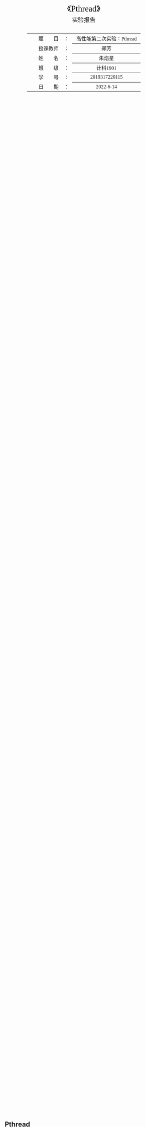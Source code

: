 <div class="cover" style="page-break-after:always;font-family:方正公文仿宋;width:100%;height:100%;border:none;margin: 0 auto;text-align:center;">
    <div style="width:60%;margin: 0 auto;height:0;padding-bottom:10%;">
        </br>
        <img src="https://s1.vika.cn/space/2022/06/11/f9da4f7f70174c899c960d7644cdaf76" alt="校名" style="width:100%;"/>
    </div>
    </br></br></br></br></br>
    <div style="width:60%;margin: 0 auto;height:0;padding-bottom:40%;">
        <img src="https://s1.vika.cn/space/2022/06/11/03e97917bb634f1b9468b3a4b9e2c5a7" alt="校徽" style="width:80%;"/>
	</div>
		</br></br></br>
    <span style="font-family:华文黑体Bold;text-align:center;font-size:20pt;margin: 10pt auto;line-height:30pt;">《Pthread》</span>
    <p style="text-align:center;font-size:14pt;margin: 0 auto">实验报告 </p>
    </br>
    </br>
    <table style="border:none;text-align:center;width:72%;font-family:仿宋;font-size:14px; margin: 0 auto;">
    <tbody style="font-family:方正公文仿宋;font-size:12pt;">
    	<tr style="font-weight:normal;"> 
    		<td style="width:20%;text-align:right;">题　　目</td>
    		<td style="width:2%">：</td> 
    		<td style="width:40%;font-weight:normal;border-bottom: 1px solid;text-align:center;font-family:华文仿宋"> 高性能第二次实验：Pthread</td>     </tr>
    	<tr style="font-weight:normal;"> 
    		<td style="width:20%;text-align:right;">授课教师</td>
    		<td style="width:2%">：</td> 
    		<td style="width:40%;font-weight:normal;border-bottom: 1px solid;text-align:center;font-family:华文仿宋">郑芳 </td>     </tr>
    	<tr style="font-weight:normal;"> 
    		<td style="width:20%;text-align:right;">姓　　名</td>
    		<td style="width:2%">：</td> 
    		<td style="width:40%;font-weight:normal;border-bottom: 1px solid;text-align:center;font-family:华文仿宋"> 朱焰星</td>     </tr>
        <tr style="font-weight:normal;"> 
    		<td style="width:20%;text-align:right;">班　　级</td>
    		<td style="width:2%">：</td> 
    		<td style="width:40%;font-weight:normal;border-bottom: 1px solid;text-align:center;font-family:华文仿宋"> 计科1901</td>     </tr>
    	<tr style="font-weight:normal;"> 
    		<td style="width:20%;text-align:right;">学　　号</td>
    		<td style="width:2%">：</td> 
    		<td style="width:40%;font-weight:normal;border-bottom: 1px solid;text-align:center;font-family:华文仿宋">2019317220115 </td>     </tr>
    	<tr style="font-weight:normal;"> 
    		<td style="width:20%;text-align:right;">日　　期</td>
    		<td style="width:2%">：</td> 
    		<td style="width:40%;font-weight:normal;border-bottom: 1px solid;text-align:center;font-family:华文仿宋">2022-6-14</td>     </tr>
    </tbody>              
    </table>
</div>

<!-- 注释语句：导出PDF时会在这里分页 -->

## Pthread

### Pthread简介

Pthread是POSIX thread线程的建成，是线程的POSIX标准。该标准定义了创建和操纵线程的一整套API。在类Unix操作系统（Unix、Linux、Mac OS X等）中，都使用Pthreads作为操作系统的线程。Windows操作系统也有其移植版pthreads-win32。

### API

1. 线程管理（Thread management）: 第一类函数直接用于线程：创建（creating），分离（detaching），连接（joining）等等。包含了用于设置和查询线程属性（可连接，调度属性等）的函数。

2. 互斥量（Mutexes）: 第二类函数是用于线程同步的，称为互斥量（mutexes），是"mutual exclusion"的缩写。

3. Mutex函数提供了创建，销毁，锁定和解锁互斥量的功能。同时还包括了一些用于设定或修改互斥量属性的函数。

4. 条件变量（Condition variables）：第三类函数处理共享一个互斥量的线程间的通信，基于程序员指定的条件。这类函数包括指定的条件变量的创建，销毁，等待和受信（signal）。设置查询条件变量属性的函数也包含其中。

5. 命名约定：线程库中的所有标识符都以pthread开头

### 基本函数

#### pthread_create()

定义如下：

```c++
#include <pthread.h>
 int pthread_create(pthread_t * thread, pthread_attr_t * attr, 
 void * (*start_routine)(void *), void * arg);
```

thread是新线程的标识符，pthread*函数通过它来引用新线程。pthread_t是一个整形类型.
attr参数用于设置新线程的属性，给他传递NULL表示使用默认的线程属性。
start_routine和arg参数分别指定新线程将运行的函数及其参数。
pthread_create()成功时返回0；失败时返回错误码。

#### pthread_exit()

线程一旦被创建好，内核就可以调度内核线程来执行start_routine函数指针所指向的函数了，函数结束的时候调用pthread_exit(),以确保安全的退出。

```c++
 #include <pthread.h>
 void pthread_exit(void *retval);
```

pthread_exit()函数通过retval参数向线程回收者传递其退出信息。
它执行完不会返回到调用者，而且永远不会失败。

#### pthread_join()

一个进程中的所有线程都可以调用pthread_join()函数来回收其他的线程，即就是等待其他的线程结束，这类似于回收进程的wait()系统调用。pthread_join()定义如下：

```c++
#include <pthread.h>
int pthread_join(pthread_t thread, void **thread_return);  
```

thread参数是目标线程的标识符,thread_return是目标线程返回的退出信息。
这个函数会一直被阻塞着，一直到被回收的线程结束为止。
成功时返回0，失败时返回错误码。
可能的错误码如下：

错误码	描述
EDEADLK	可能引起死锁，比如两个线程互相针对对方调用pthread_join(),或者对自身调用pthread_join()
EINVAL	目标线程是不可回收的，或者已经有线程在回收该目标线程
ESRCH	目标线程不存在

## 实验内容

1. 使用Pthread编写矩阵向量乘法
2. 利用忙等待、互斥量及条件变量来编写求∏值的Pthreads程序。
3. 用信号量编写发送消息的Pthreads程序



## 实验结果

### 矩阵向量乘

#### 实验截图

![image-20220614202536847](https://s1.vika.cn/space/2022/06/14/e7d8cc39f33d47a8b45ad707fa6b5aeb)

#### 结果分析

表格如下（异常数据已经用黄色标注）：

| **编号** | **进程数** | **数据规模** | **串行执行时间** | **执行时间(微秒)** | **加速比** | **效率** |
| -------- | ---------- | ------------ | ---------------- | ------------------ | ---------- | -------- |
| 1        | 1          | 4800         | 84286            | 84286              | 1.0000     | 1.0000   |
| 2        | 2          | 4800         | 84286            | 90808              | 1.0774     | 0.5387   |
| 3        | 4          | 4800         | 84286            | 84286              | 1.0000     | 0.2500   |
| 4        | 16         | 4800         | 84286            | 83037              | 0.9852     | 0.0616   |
| 5        | 24         | 4800         | 84286            | 61214              | 0.7263     | 0.0303   |
| 6        | 32         | 4800         | 84286            | 50275              | 0.5965     | 0.0186   |
| 7        | 1          | 2000         |                  | 14041              |            |          |
| 8        | 1          | 4000         |                  | 63257              |            |          |
| 9        | 1          | 8000         |                  | 257268             |            |          |
| 10       | 1          | 16000        |                  | ==314==            |            |          |
| 11       | 1          | 3200         |                  | 41891              |            |          |
| 12       | 16         | 3200         |                  | 20900              |            |          |
| 13       | 16         | 6400         |                  | 35948              |            |          |
| 14       | 16         | 12800        |                  | ==717==            |            |          |
| 15       | 16         | 16000        |                  | ==775==            |            |          |

首先观察1-6号实验（数据规模4800）：

1. 随着进程数的增加，执行时间逐渐降低，证明并行能够减少程序的运行时间
2. 加速比在进程数为2时达到最大
3. 效率随着进程的增多而不断下降。
4. 虽然进程能够减少程序执行时间，但是创建和销毁进程的时间开销仍然会很大，所以在实际应用中要做出取舍。

![image-20220614203633779](https://s1.vika.cn/space/2022/06/14/7174c3e7e4e74515b133cfa6b30f5192)

接下来观察7-15号实验：

1. 发现在数据规模大于12800时，运行时间出现了异常。
2. 忽略异常后，发现随着数据规模的增大，线程数不变的情况下，执行时间也会随之增大

![image-20220614204236944](https://s1.vika.cn/space/2022/06/14/a6b6016623324b7795bfc30e9394c0e2)

### 求$\pi$

#### 实验结果

![image-20220614204456195](https://s1.vika.cn/space/2022/06/14/2166669e816449139882f109375980e4)

#### 结果分析

数据规模为 $n = 10^8$

三种方法的对比如下：

| **线程数目** | **忙等待** | **互斥量** | **条件变量** |
| ------------ | ---------- | ---------- | ------------ |
| **1**        | 70         | 59         | 76           |
| **2**        | 63         | 76         | 65           |
| **4**        | 71         | 58         | 65           |
| **8**        | 63         | 62         | 64           |
| **16**       | 63         | 69         | 67           |
| **32**       | 58         | 63         | 61           |
| **64**       | 64         | 80         | 63           |

可视化结果如下：

![image-20220614204439535](https://s1.vika.cn/space/2022/06/14/6cdb22257f334cf49ee718d0191ec447)

可以分析得到：

1. 数据规模相同的情况下，三种方法的运行时间并无很大差别
2. 随着线程数量增大的时候，会发现执行时间的趋势都会有一段**先上升后下降**的阶段。这就是创建进程时的时间开销，所以在使用多线程加速程序时，需要考虑时间开销是否远远小于加速时间。或者是一些对于执行速度有这严格要求切不计代价的场景。

## 代码分析

### 矩阵向量乘

```c++
#include <stdio.h>
#include <stdlib.h>
#include <pthread.h>
#include <time.h>

#define MAX 10000

int thread_count; // number of threads
int n;            // row
int m;            // column

double A[MAX][MAX]; // matrix input
double x[MAX];      // vector input
double y[MAX];      // result

void * Pth_mat_vect(void *rank);

int main(int argc, char *argv[])
{
    int i, j;
    FILE *fpread;
    FILE *fpwrite;
    long thread;

    printf("input n, m: ");
    scanf("%d%d", &n, &m);
    printf("input thread_cnt: ");
    scanf("%d", &thread_count);

    // 构造矩阵
    for (i = 0; i < n; i++)
    {
        for (j = 0; j < m; j++)
        {
            A[i][j] = i ;
        }
    }

    // 构造向量
    for (i = 0; i < m; i++)
    {
        x[i] = i;
    }

    struct timeval start;
    struct timeval end;
    // start = clock();
    gettimeofday(&start, NULL); 
    // ================= 计算开始 ==========================
    pthread_t *thread_handles;

    thread_handles = malloc(thread_count * sizeof(pthread_t));

    for (thread = 0; thread < thread_count; thread++)
    {
        pthread_create(&thread_handles[thread], NULL, Pth_mat_vect, (void *)thread);
    }

    for (thread = 0; thread < thread_count; thread++)
    {
        pthread_join(thread_handles[thread], NULL);
    }

    free(thread_handles);
    // ==================== 计算结束 =======================
    // end = clock();
    gettimeofday(&end, NULL); 

    // double time_use = (double)(end - start) / CLOCKS_PER_SEC;
    double time_use = (end.tv_sec - start.tv_sec) * 1000000 + (end.tv_usec - start.tv_usec);


    printf("time_use: %.2lf us\n", (double)time_use);
    return 0;
}

void *Pth_mat_vect(void *rank)
{
    long my_rank = (long)rank;
    int i, j;
    // consider that m cannnot be divided by thread_count exactly
    int local_m = (m % thread_count != 0) ? ((int)(m / thread_count) + 1) : (m / thread_count);
    int my_first_row = my_rank * local_m;
    // the last thread 最后一个线程
    int my_last_row = ((my_rank + 1) * local_m - 1) > m - 1 ? (m - 1) : ((my_rank + 1) * local_m - 1);

    for (i = my_first_row; i <= my_last_row; i++)
    {
        y[i] = 0.0;
        for (j = 0; j < n; j++)
        {
            y[i] += A[i][j] * x[j];
        }
    }

    return NULL;
}
```



### 求$\pi$值

#### 忙等待

```c++
/*
忙等待
*/

#include <stdio.h>
#include <stdlib.h>
#include <pthread.h>
#include <time.h>
#include <sys/time.h>
int thread_count; // thread's num
int n = 100000000;  // 10^8
double sum = 0.0;
int flag = 0;

void *Thread_sum(void *rank);


int main(int argc, char *argv[])
{
    struct timeval start;
    struct timeval end; // Use long in case of 64-bit system
    long thread;
    pthread_t *thread_handles = NULL;
    
    gettimeofday(&start, NULL); // Get number of threads from command line
    
    thread_count = strtol(argv[1], NULL, 10);   // 获取命令行的输入线程个数
    thread_handles = (pthread_t *)malloc(thread_count * sizeof(pthread_t));     // 为线程申请空间
    
    for (thread = 0; thread < thread_count; thread++)
    { // 创建线程
        pthread_create(&thread_handles[thread], NULL, Thread_sum, (void *)thread);
    }
    
    printf("Hello from the main thread\n");
    
    for (thread = 0; thread < thread_count; thread++)
    { // Wait util thread_handles[thread] complete
        pthread_join(thread_handles[thread], NULL);
    }
    
    gettimeofday(&end, NULL);   // 计时结束

    long long startusec = start.tv_sec * 1000000 + start.tv_usec;
    long long endusec = end.tv_sec * 1000000 + end.tv_usec;
    double elapsed = (double)(endusec - startusec);	
    printf("the result of π took %.2f us\n", elapsed);
    
    free(thread_handles);
    
    printf("sum: %lf\n", 4 * sum);
    return 0;
}
void *Thread_sum(void *rank)
{
    long my_rank = (long)rank;
    double factor, my_sum = 0.0;
    long long i;
    long long my_n = n / thread_count;
    long long my_first_i = my_n * my_rank;
    long long my_last_i = my_first_i + my_n;
    if (my_first_i % 2 == 0)
        factor = 1.0;
    else
        factor = -1.0;
    for (i = my_first_i; i < my_last_i; i++, factor = -factor)
    {
        my_sum += factor / (2 * i + 1);
    } 
    // Use Busy-Waiting to solve critical sections after loop
    // 忙等待
    while (flag != my_rank)
        ;
    sum += my_sum;
    flag = (flag + 1) % thread_count;
    return NULL;
}

```

#### 互斥量

```c++
/*
互斥量
*/

#include <stdio.h>
#include <stdlib.h>
#include <pthread.h>
#include <sys/time.h>
int thread_count; // thread's num
int n = 100000000;  // 10^8
double sum = 0.0;
int flag = 0;
int count = 0; // Use it to judge whether all of threads arrive barrier
pthread_mutex_t mutex;
pthread_cond_t cond_var;
void *Thread_sum(void *rank);
int main(int argc, char *argv[])
{ // Use long in case of 64-bit system
    long thread;
    pthread_t *thread_handles = NULL;
    struct timeval start;
    struct timeval end;
    gettimeofday(&start, NULL); // Get number of threads from command line
    thread_count = strtol(argv[1], NULL, 10);
    thread_handles = (pthread_t *)malloc(thread_count * sizeof(pthread_t)); // initialize Mutex
    pthread_mutex_init(&mutex, NULL);
    for (thread = 0; thread < thread_count; thread++)
    { // Create threads
        pthread_create(&thread_handles[thread], NULL, Thread_sum, (void *)thread);
    }
    printf("Hello from the main thread\n");
    for (thread = 0; thread < thread_count; thread++)
    {
        // Wait util thread_handles[thread] complete
        pthread_join(thread_handles[thread], NULL);
    }
    gettimeofday(&end, NULL);
    long long startusec = start.tv_sec * 1000000 + start.tv_usec;
    long long endusec = end.tv_sec * 1000000 + end.tv_usec;
    double elapsed = (double)(endusec - startusec);
    printf("the result of π took %.2f us\n", elapsed);
    free(thread_handles);
    pthread_mutex_destroy(&mutex);
    printf("sum: %f\n", 4 * sum);
    return 0;
}
void *Thread_sum(void *rank)
{
    long my_rank = (long)rank;
    double factor, my_sum = 0.0;
    long long i;
    long long my_n = n / thread_count;
    long long my_first_i = my_n * my_rank;
    long long my_last_i = my_first_i + my_n;
    if (my_first_i % 2 == 0)
        factor = 1.0;
    else
        factor = -1.0;
    for (i = my_first_i; i < my_last_i; i++, factor = -factor)
    {
        my_sum += factor / (2 * i + 1);
    }                           // Use Mutexes to solve critical sections after loop
    pthread_mutex_lock(&mutex); // Use condition variables to solve barrier problem
    sum += my_sum;
    count++;
    if (count == thread_count)
    {
        count = 0;
        pthread_cond_broadcast(&cond_var);
        printf("%ld(the last thread) has arrive at barrier\n", my_rank);
    }
    else
    {
        while (pthread_cond_wait(&cond_var, &mutex) != 0)
            ;
        printf("%ld wake up\n", my_rank);
    }
    pthread_mutex_unlock(&mutex);
    return NULL;
}
```

#### 条件变量

```c++
/*
条件变量
*/
#include <stdio.h>
#include <stdlib.h>
#include <pthread.h>
#include <time.h>
#include <sys/time.h>
int thread_count; // 线程数
int n = 100000000;  // 10^8 数据规模
double sum = 0.0;
int flag = 0;
int count = 0; // 判断是否所有的线程到达了barrier
pthread_mutex_t mutex;
pthread_cond_t cond_var;
void *Thread_sum(void *rank);
int main(int argc, char *argv[])
{
    struct timeval start;
    struct timeval end; 
    long thread;
    pthread_t *thread_handles = NULL; // 创建线程指针
    gettimeofday(&start, NULL);		// 计时开始
    thread_count = strtol(argv[1], NULL, 10);
    thread_handles = (pthread_t *)malloc(thread_count * sizeof(pthread_t)); // initialize Mutex
    pthread_mutex_init(&mutex, NULL);
    for (thread = 0; thread < thread_count; thread++)
    { // Create threads 创建线程
        pthread_create(&thread_handles[thread], NULL, Thread_sum, (void *)thread);
    }
    printf("Hello from the main thread\n");
    for (thread = 0; thread < thread_count; thread++)
    { // Wait util thread_handles[thread] complete 等待完成
        pthread_join(thread_handles[thread], NULL);
    }
    gettimeofday(&end, NULL);
    long long startusec = start.tv_sec * 1000000 + start.tv_usec;
    long long endusec = end.tv_sec * 1000000 + end.tv_usec;
    double elapsed = (double)(endusec - startusec);
    printf("the result of π took %.2f us\n", elapsed);
    free(thread_handles);
    pthread_mutex_destroy(&mutex);
    printf("sum: %f\n", 4 * sum);
    return 0;
} // main
void *Thread_sum(void *rank)
{
    long my_rank = (long)rank;
    double factor, my_sum = 0.0;
    long long i;
    long long my_n = n / thread_count;
    long long my_first_i = my_n * my_rank;
    long long my_last_i = my_first_i + my_n;
    if (my_first_i % 2 == 0)
        factor = 1.0;
    else
        factor = -1.0;
    for (i = my_first_i; i < my_last_i; i++, factor = -factor)
    {
        my_sum += factor / (2 * i + 1);
    }
    pthread_mutex_lock(&mutex);
    sum += my_sum;
    count++;
    if (count == thread_count)
    {
        count = 0;
        pthread_cond_broadcast(&cond_var);
        printf("%ld(the last thread) has arrive at barrier\n", my_rank);
    }
    else
    {
        while (pthread_cond_wait(&cond_var, &mutex) != 0)
            ;
        printf("%ld wake up\n", my_rank);
    }
    pthread_mutex_unlock(&mutex);
    return NULL;
}
```

### 信号量发消息

```c++
/*
信号量发消息
*/
#include <stdio.h>
#include <stdlib.h>
#include <pthread.h>
#include <semaphore.h>
#include <sys/time.h>
#pragma comment(lib, "pthreadVC2.lib") //必须加上这句
sem_t empty;                           //控制盘子里可放的水果数
sem_t apple;                           //控制苹果数
sem_t orange;                          //控制橙子数
pthread_mutex_t work_mutex;            //声明互斥量work_mutex
void *procf(void *arg)                 // father线程
{
    while (1)
    {
        sem_wait(&empty);                //占用一个盘子空间，可放水果数减1
        pthread_mutex_lock(&work_mutex); //加锁
        printf("apple ++ \n");
        sem_post(&apple);                  //释放一个apple信号了，可吃苹果数加1
        pthread_mutex_unlock(&work_mutex); //解锁
        //sleep(1000);
    }
}
void *procm(void *arg) // mother线程
{
    while (1)
    {
        sem_wait(&empty);
        pthread_mutex_lock(&work_mutex); //加锁
        printf("orange ++\n");
        sem_post(&orange);
        pthread_mutex_unlock(&work_mutex); //解锁
        //sleep(1200);
    }
}
void *procs(void *arg) // son线程
{
    while (1)
    {
        sem_wait(&apple);                //占用一个苹果信号量，可吃苹果数减1
        pthread_mutex_lock(&work_mutex); //加锁
        printf("apple --\n");
        sem_post(&empty);                  //吃了一个苹果，释放一个盘子空间，可放水果数加1
        pthread_mutex_unlock(&work_mutex); //解锁
        //sleep(2000);
    }
}
void *procd(void *arg) // daughter线程
{
    while (1)
    {
        sem_wait(&orange);
        pthread_mutex_lock(&work_mutex); //加锁
        printf("orange --\n");
        sem_post(&empty);
        pthread_mutex_unlock(&work_mutex); //解锁
        //sleep(2300);
    }
}

void main()
{
    pthread_t father; //定义线程
    pthread_t mother;
    pthread_t son;
    pthread_t daughter;

    sem_init(&empty, 0, 10); //信号量初始化
    sem_init(&apple, 0, 0);
    sem_init(&orange, 0, 0);
    pthread_mutex_init(&work_mutex, NULL); //初始化互斥量

    pthread_create(&father, NULL, procf, NULL); //创建线程
    pthread_create(&mother, NULL, procm, NULL);
    pthread_create(&daughter, NULL, procd, NULL);
    pthread_create(&son, NULL, procs, NULL);

    //sleep(1000000000);
}
```

## 实验总结

1. 任务一让我了解了pthread的基本编程实现，认识了一些pthread中 的常用函数；了解了Pthread编程的基本实现流程，能够掌握代码编写Pthread程序。
2. 任务二通过三种不同方法实现了对临界区的资源访问。一步一步由最简单直接的忙等待，在到使用互斥量和条件变量能够不必一直浪费系统资源的方法。

## 思考题

### 什么是程序，什么是进程？什么是线程？阐述进程与线程的区别。

进程：系统中正在运行的一个程序，程序一旦运行就是进程。
线程：进程的一个实体，是进程的一条执行路径。

进程与线程的区别：

1. 进程是拥有资源的最小单位；线程是调度的最小单位。
2. 进程拥有自己独立的地址空间，每启动一个进程，系统会为其配地址空间，建立数据来维护代码段、堆栈段、数据段；线程没有独立的空间地址，它使用相同的地址空间共享数据。
3. CPU切换一个线程比一个进程花费小。
4. 创建一个线程比一个进程开销小。
5. 线程占用的资源比进程少很多。
6. 线程之间通信更方便，同一进程下，线程共享全局变量、静态变量等数据。
7. 多进程程序更加安全、生命力更强，一个进程死掉不会影响另一个进程（它拥有独立地址空间）；多线程程序不易维护，一个线程死掉，整个线程就结束了（共享地址空间）。
8. 进程保护要求高，开销大，效率相对较低；线程效率就比较高，可以频繁切换。

### 什么是并行，什么是并发？多线程系统中如何实现并发？试举例说明并发的应用场景。

并发：在一段时间内以交替形式完成多个任务
并行：齐头并进的方式完成多个任务。

多线程系统中实现并发：
处理器一次只能运行一个线程，如果要实现 同一段时间内运行多个线程（并发），处理器是以时间片分配的技术来实现的，即给每个线程分配时间片，时间片结束，保存该线程状态，线程切换，执行下一个时间片的线程。而如果要实现并行，一个处理器不行，需要在同一时刻，多个处理器各自处理一个线程。

并发应用场景：

1. 在同一时间，多个用户进行操作，但是只有一台处理器。那么就要分配时间片，使得每个用户都觉得自己没有等待时间，或者等待时间是合理的，营造出并行的假象。

### pthread可以通过哪些方式对临界区进行访问，分别采用什么方式实现？

临界区是指一个小代码段，在代码能够执行前，它必须独占对某些资源的访问权。这是让若干代码能够"以原子操作方式"来使用资源的一种方法。

线程：信号量，条件变量
进程：互斥量

 

### 互斥锁、信号量、条件变量三种方式实现的pthread基本函数，并说明它们在线程同步作用中实现的区别

信号量：
```c++
sem_wait(&sem);
...
sem_post(&sem);
```

互斥锁：

```c++
pthread_mutex_lock(&mutex);
```

条件变量

```c++
pthread_mutex_lock(&mutex);
pthread_cond_wait(&cond,&mutex);
pthread_mutex_unlock(&mutex);
```

1. 互斥量定义：互斥量是互斥锁的简称，它是一个特殊类型的变量，通过某些特殊类型的函数，互斥量可以用来限制每次只有一个 线程能进入临界区。 

   互斥量可以保证了一个线程独享临界区，其他线程在有线程以及进入该临界区的情况下，不能同时进入

2. 信号量定义：Pthreads提供另一个控制访问临界区的方法：信号量( semaphore) • 信号量可以认为是一种特殊类型的unsigned int无符号整 型变量，可以赋值为0、1、2、 … 。只给它们赋值0和1，这种只有0和1值的信号量称为二元信号量。 

   粗略地讲，0对应于上了锁的互斥量，1对应于未上锁的互斥量

3. 条件变量定义：条件变量是一个数据对象，允许线程在某个特定条件或者事件发生之前都处于挂起状态。一个条件变量总是与一个互斥量相关联





